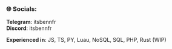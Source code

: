 ### 🌐 Socials:
**Telegram**: itsbennfr<br/>
**Discord**: itsbennfr<br/>

**Experienced in**: JS, TS, PY, Luau, NoSQL, SQL, PHP, Rust (WIP)

